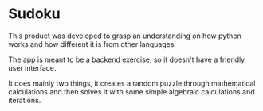 # Sudoku
This product was developed to grasp an understanding on how python works and how different it is from other languages.

The app is meant to be a backend exercise, so it doesn't have a friendly user interface.

It does mainly two things, it creates a random puzzle through mathematical calculations and then solves it with some simple algebraic calculations and iterations.

